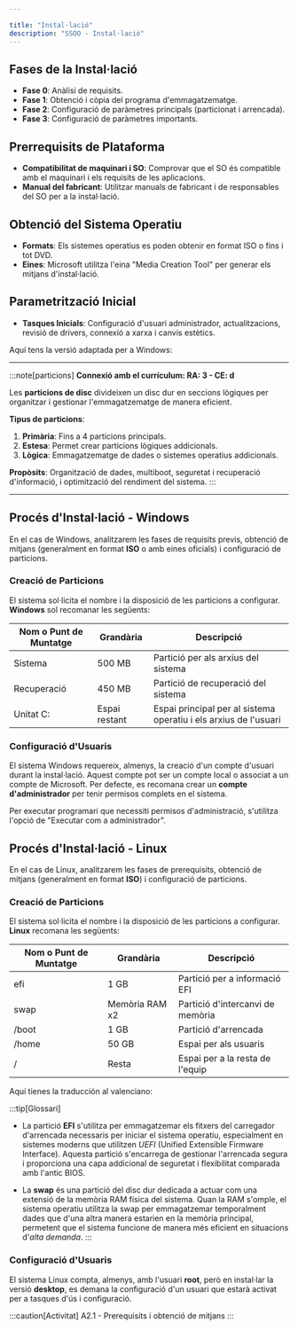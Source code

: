 ```yaml
---

title: "Instal·lació"  
description: "SSOO - Instal·lació"  
---
```


## Fases de la Instal·lació
- **Fase 0**: Anàlisi de requisits.
- **Fase 1**: Obtenció i còpia del programa d'emmagatzematge.
- **Fase 2**: Configuració de paràmetres principals (particionat i arrencada).
- **Fase 3**: Configuració de paràmetres importants.

## Prerrequisits de Plataforma
- **Compatibilitat de maquinari i SO**: Comprovar que el SO és compatible amb el maquinari i els requisits de les aplicacions.
- **Manual del fabricant**: Utilitzar manuals de fabricant i de responsables del SO per a la instal·lació.

## Obtenció del Sistema Operatiu
- **Formats**: Els sistemes operatius es poden obtenir en format ISO o fins i tot DVD.
- **Eines**: Microsoft utilitza l'eina "Media Creation Tool" per generar els mitjans d'instal·lació.

## Parametrització Inicial
- **Tasques Inicials**: Configuració d'usuari administrador, actualitzacions, revisió de drivers, connexió a xarxa i canvis estètics.

Aquí tens la versió adaptada per a Windows:

---

:::note[particions]
**Connexió amb el currículum: RA: 3 - CE: d**

Les **particions de disc** divideixen un disc dur en seccions lògiques per organitzar i gestionar l'emmagatzematge de manera eficient. 

**Tipus de particions**:  
1. **Primària**: Fins a 4 particions principals.
2. **Estesa**: Permet crear particions lògiques addicionals.
3. **Lògica**: Emmagatzematge de dades o sistemes operatius addicionals.

**Propòsits**: Organització de dades, multiboot, seguretat i recuperació d'informació, i optimització del rendiment del sistema.
:::

---

## Procés d'Instal·lació - Windows

En el cas de Windows, analitzarem les fases de requisits previs, obtenció de mitjans (generalment en format **ISO** o amb eines oficials) i configuració de particions.

### Creació de Particions
El sistema sol·licita el nombre i la disposició de les particions a configurar. **Windows** sol recomanar les següents:

| Nom o Punt de Muntatge  | Grandària        | Descripció                            |
|-------------------------|------------------|---------------------------------------|
| Sistema                 | 500 MB           | Partició per als arxius del sistema   |
| Recuperació             | 450 MB           | Partició de recuperació del sistema   |
| Unitat C:               | Espai restant    | Espai principal per al sistema operatiu i els arxius de l'usuari |

### Configuració d'Usuaris
El sistema Windows requereix, almenys, la creació d'un compte d'usuari durant la instal·lació. Aquest compte pot ser un compte local o associat a un compte de Microsoft. Per defecte, es recomana crear un **compte d'administrador** per tenir permisos complets en el sistema.

Per executar programari que necessiti permisos d'administració, s'utilitza l'opció de "Executar com a administrador".

## Procés d'Instal·lació - Linux

En el cas de Linux, analitzarem les fases de prerequisits, obtenció de mitjans (generalment en format **ISO**) i configuració de particions.

### Creació de Particions   
El sistema sol·licita el nombre i la disposició de les particions a configurar. **Linux** recomana les següents:

| Nom o Punt de Muntatge | Grandària         | Descripció                        |
|------------------------|-------------------|-----------------------------------|
| efi                    | 1 GB              | Partició per a informació EFI     |
| swap                   | Memòria RAM x2    | Partició d'intercanvi de memòria  |
| /boot                  | 1 GB              | Partició d'arrencada              |
| /home                  | 50 GB             | Espai per als usuaris             |
| /                      | Resta             | Espai per a la resta de l'equip   |

Aquí tienes la traducción al valenciano:

:::tip[Glossari]
- La partició **EFI** s'utilitza per emmagatzemar els fitxers del carregador d'arrencada necessaris per iniciar el sistema operatiu, especialment en sistemes moderns que utilitzen _UEFI_ (Unified Extensible Firmware Interface). Aquesta partició s'encarrega de gestionar l'arrencada segura i proporciona una capa addicional de seguretat i flexibilitat comparada amb l'antic BIOS.

- La **swap** és una partició del disc dur dedicada a actuar com una extensió de la memòria RAM física del sistema. Quan la RAM s'omple, el sistema operatiu utilitza la swap per emmagatzemar temporalment dades que d'una altra manera estarien en la memòria principal, permetent que el sistema funcione de manera més eficient en situacions d'_alta demanda_.
:::

### Configuració d'Usuaris
El sistema Linux compta, almenys, amb l'usuari **root**, però en instal·lar la versió **desktop**, es demana la configuració d'un usuari que estarà activat per a tasques d'ús i configuració.

:::caution[Activitat]
A2.1 - Prerequisits i obtenció de mitjans
:::